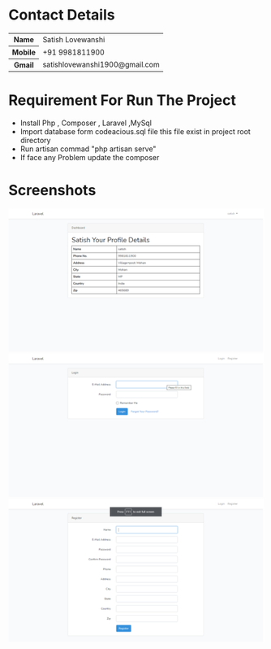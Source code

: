 <body>
    <div class="card">
        <div class="card-header">
            <h1>Contact Details</h1>
        </div>
        <div class="card-body">
            <table style='widht:100%'>
                <tr style="border">
                    <th>Name</th>
                    <td>Satish Lovewanshi</td>
                </tr>
                <tr style="border">
                    <th>Mobile</th>
                    <td>+91 9981811900</td>
                </tr>
                <tr style="border">
                    <th>Gmail</th>
                    <td>satishlovewanshi1900@gmail.com</td>
                </tr>
            </table>
        </div>
    </div>
</body>
<body>
    <div class="card">
        <div class="card-header">
            <h1>Requirement For Run The Project</h1>
        </div>
        <div class='card-body'>
            <ul>
                <li>Install Php , Composer , Laravel ,MySql</li>
                <li>Import database form codeacious.sql file this file exist in project root directory</li>
                <li>Run artisan commad "php artisan serve"</li>
                <li>If face any Problem update the composer</li>
            </ul>
        </div>
    </div>
</body>
<body>
    <div class="card">
        <div class="card-header">
            <h1>Screenshots </h1>
        </div>
        <div class='card-body'>
            <img src='Show_user_details_after_login.png'></img>
            <img src='login_form.png'></img>
            <img src='User_Registration_form .png'></img>
        </div>
    </div>

</body>
